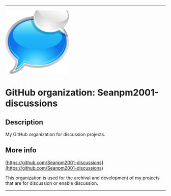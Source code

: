 
***

![LowQuality_Seanpm2001-Discussions_Icon.png failed to load. The file may be missing or corrupt. Check the file path for errors first.](/AdditionalInfo/1/Seanpm2001-discussions/LowQuality_Seanpm2001-Discussions_Icon.png)

# GitHub organization: Seanpm2001-discussions

## Description

My GitHub organization for discussion projects.

## More info

[https://github.com/Seanpm2001-discussions](https://github.com/Seanpm2001-discussions)

This organization is used for the archival and development of my projects that are for discussion or enable discussion.

***
